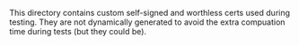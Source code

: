 This directory contains custom self-signed and worthless certs used
during testing. They are not dynamically generated to avoid the extra
compuation time during tests (but they could be).
